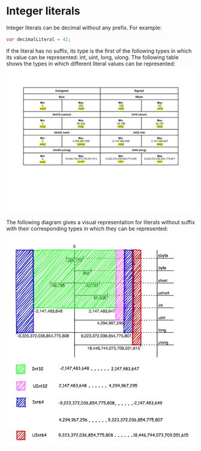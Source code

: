 # Integer literals

Integer literals can be decimal without any prefix. For example:
```c#
var decimalLiteral = 42; 
```
If the literal has no suffix, its type is the first of the following types in which its value can be represented: int, uint, long, ulong.
The following table shows the types in which different literal values can be represented:
![Integer literal](https://github.com/Hunor85/C-sharp/blob/master/001-Types/001-Integral%20numerci%20types/004-integer_literal/docs/integer%20literal.png)


The following diagram gives a visual representation for literals without suffix with their corresponding types in which they can be represented:
![Integer literal 2](https://github.com/Hunor85/C-sharp/blob/master/001-Types/001-Integral%20numerci%20types/004-integer_literal/docs/integer%20literal%202.png)
